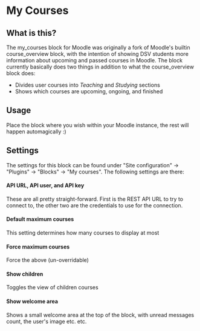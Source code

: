 My Courses
==========

What is this?
-------------

The my_courses block for Moodle was originally a fork of Moodle's builtin course_overview block,
with the intention of showing DSV students more information about upcoming and passed courses in
Moodle. The block currently basically does two things in addition to what the course_overview block
does:

 - Divides user courses into _Teaching_ and _Studying_ sections
 - Shows which courses are upcoming, ongoing, and finished


Usage
-----

Place the block where you wish within your Moodle instance, the rest will happen automagically :)


Settings
--------

The settings for this block can be found under "Site configuration" -> "Plugins" -> "Blocks" -> 
"My courses". The following settings are there:

<h4>API URL, API user, and API key</h4>
These are all pretty straight-forward. First is the REST API URL to try to connect to, the other two
are the credentials to use for the connection.

<h4>Default maximum courses</h4>
This setting determines how many courses to display at most

<h4>Force maximum courses</h4>
Force the above (un-overridable)

<h4>Show children</h4>
Toggles the view of children courses

<h4>Show welcome area</h4>
Shows a small welcome area at the top of the block, with unread messages count, the user's image
etc. etc.